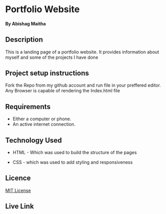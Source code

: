 # Portfolio Website

#### By Abishag Maitha

## Description
<p>This is a landing page of a portfolio website. It provides information about myself and some of the projects I have done</p>

## Project setup instructions
<p>Fork the Repo from my github account and run file in your preffered editor. Any Browser is capable of rendering the Index.html file</p>

## Requirements
* Either a computer or phone.
* An active internet connection.

## Technology Used

* HTML - Which was used to build the structure of the pages

* CSS - which was used to add styling and responsiveness

## Licence

[MIT License](LICENCE)

## Live Link
